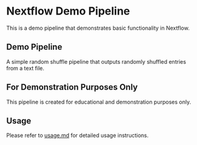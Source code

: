 # Nextflow Demo Pipeline

This is a demo pipeline that demonstrates basic functionality in Nextflow.

## Demo Pipeline
A simple random shuffle pipeline that outputs randomly shuffled entries from a text file.

## For Demonstration Purposes Only
This pipeline is created for educational and demonstration purposes only.

## Usage
Please refer to [usage.md](usage.md) for detailed usage instructions.
